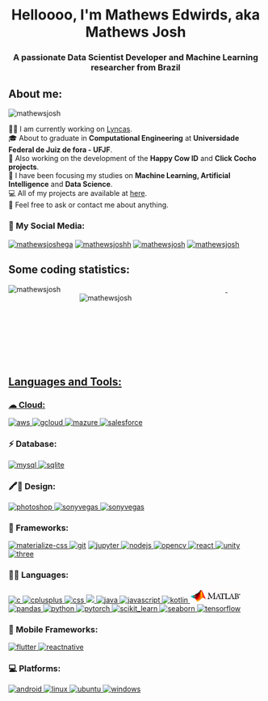 <h1 align="center">Helloooo, I'm Mathews Edwirds, aka Mathews Josh</h1>
<h3 align="center">A passionate Data Scientist Developer and Machine Learning researcher from Brazil</h3>

<h2 align="left">About me:</h2>
<p align="left"> <img src="https://komarev.com/ghpvc/?username=mathewsjosh&label=Profile%20views&color=0e75b6&style=flat" alt="mathewsjosh" /> </p>
</p>

👨‍💻 I am currently working on [Lyncas](https://lyncas.net/). <br>
🎓 About to graduate in **Computational Engineering** at **Universidade Federal de Juiz de fora - UFJF**. <br>
🔭 Also working on the development of the **Happy Cow ID** and **Click Cocho projects**. <br>
🌱 I have been focusing my studies on **Machine Learning, Artificial Intelligence** and **Data Science**. <br>
💻 All of my projects are available at [here](https://github.com/MathewsJosh). <br>
💬 Feel free to ask or contact me about anything. <br>

<h3 align="left">📮 My Social Media:</h3>
<p align="left">
<a href="https://linkedin.com/in/mathewsjoshega" target="blank"><img align="center" src="https://img.shields.io/badge/LinkedIn-0077B5?style=for-the-badge&logo=linkedin&logoColor=white" alt="mathewsjoshega"/></a>
<a href="https://fb.com/mathewsjoshh" target="blank"><img align="center" src="https://img.shields.io/badge/Facebook-1877F2?style=for-the-badge&logo=facebook&logoColor=white" alt="mathewsjoshh"/></a>
<a href="https://instagram.com/mathewsjosh" target="blank"><img align="center" src="https://img.shields.io/badge/Instagram-E4405F?style=for-the-badge&logo=instagram&logoColor=white" alt="mathewsjosh"/></a>
<a href="https://www.youtube.com/c/mathewsjosh" target="blank"><img align="center" src="https://img.shields.io/badge/YouTube-FF0000?style=for-the-badge&logo=youtube&logoColor=white" alt="mathewsjosh"/></a>
</p>


<h2 align="left">Some coding statistics:</h2>
<p><a href="https://github.com/MathewsJosh"><img align="left" src="https://github-readme-stats.vercel.app/api?username=mathewsjosh&show_icons=true&locale=en&theme=buefy&title_color=000000&text_color=000000&icon_color=000000&hide_border=True&count_private=True&bg_color=EBF7F5,D4F1F2,BDEBF0,A6E4ED,8FDEEA" alt="mathewsjosh" style="width:430px;"/></p>

<p>&nbsp;<a href="https://github.com/MathewsJosh"><img align="right" src="https://github-readme-stats.vercel.app/api/top-langs?username=mathewsjosh&show_icons=true&locale=en&layout=compact&langs_count=5theme=buefy&hide=html,css,gap&title_color=000000&text_color=000000&icon_color=000000&hide_border=True&bg_color=8FDEEA,A6E4ED,BDEBF0,D4F1F2,EBF7F5" alt="mathewsjosh" style="width:363px;" /></p>


<br><br><br><br><br><br><br>
<h2 align="left">Languages and Tools:</h2>

<h3 align="left">☁ Cloud:</h3>
<p align="left">
  <a href="https://aws.amazon.com" target="_blank" rel="noreferrer"> <img src="https://img.shields.io/badge/Amazon_AWS-FF9900?style=for-the-badge&logo=amazonaws&logoColor=white" alt="aws"/> </a> 
  <a href="https://cloud.google.com/" target="_blank" rel="noreferrer"> <img src="https://img.shields.io/badge/Google_Cloud-4285F4?style=for-the-badge&logo=google-cloud&logoColor=white" alt="gcloud"/> </a>
  <a href="https://azure.microsoft.com/pt-br/" target="_blank" rel="noreferrer"> <img src="https://img.shields.io/badge/microsoft%20azure-0089D6?style=for-the-badge&logo=microsoft-azure&logoColor=white" alt="mazure"/> </a> 
  <a href="https://www.salesforce.com/br/" target="_blank" rel="noreferrer"> <img src="https://img.shields.io/badge/Salesforce-00A1E0?style=for-the-badge&logo=Salesforce&logoColor=white" alt="salesforce"/> </a> 
</p>

<h3 align="left">⚡ Database:</h3>
<p align="left">
  <a href="https://www.mysql.com/" target="_blank" rel="noreferrer"> <img src="https://img.shields.io/badge/MySQL-00000F?style=for-the-badge&logo=mysql&logoColor=white" alt="mysql"/> </a>
  <a href="https://www.sqlite.org/" target="_blank" rel="noreferrer"> <img src="https://img.shields.io/badge/SQLite-07405E?style=for-the-badge&logo=sqlite&logoColor=white" alt="sqlite"/> </a> 
</p>

<h3 align="left">🖍📐 Design:</h3>
<p align="left">
  <a href="https://www.photoshop.com/en" target="_blank" rel="noreferrer"> <img src="https://img.shields.io/badge/Adobe%20Photoshop-31A8FF?style=for-the-badge&logo=Adobe%20Photoshop&logoColor=black" alt="photoshop"/> </a>
  <a href="https://www.vegascreativesoftware.com/br/vegas-pro/" target="_blank" rel="noreferrer"> <img src="https://img.shields.io/badge/vegas-000000?style=for-the-badge&logo=sony&logoColor=white" alt="sonyvegas"/> </a> 
  <a href="https://www.adobe.com/br/products/premiere.html" target="_blank" rel="noreferrer"> <img src="https://img.shields.io/badge/Adobe%20Premiere%20Pro-9999FF.svg?style=for-the-badge&logo=Adobe%20Premiere%20Pro&logoColor=white" alt="sonyvegas"/> </a> 
</p>

<h3 align="left">🚀 Frameworks:</h3>
<p align="left">
  <a href="https://materializecss.com/getting-started.html" target="_blank" rel="noreferrer"> <img src="https://img.shields.io/badge/-materialize--css-ff69b4?style=for-the-badge&logo=materialize--css&logoColor=white" alt="materialize-css"/> </a>
  <a href="https://git-scm.com/" target="_blank" rel="noreferrer"> <img src="https://img.shields.io/badge/Git-F05032?style=for-the-badge&logo=git&logoColor=white" alt="git"/></a> 
  <a href="https://jupyter.org/" target="_blank" rel="noreferrer"> <img src="https://img.shields.io/badge/Jupyter-F37626.svg?&style=for-the-badge&logo=Jupyter&logoColor=white" alt="jupyter"/> </a> 
  <a href="https://nodejs.org" target="_blank" rel="noreferrer"> <img src="https://img.shields.io/badge/Node.js-339933?style=for-the-badge&logo=nodedotjs&logoColor=white" alt="nodejs"</a> 
  <a href="https://opencv.org/" target="_blank" rel="noreferrer"> <img src="https://img.shields.io/badge/OpenCV-27338e?style=for-the-badge&logo=OpenCV&logoColor=white" alt="opencv"/> </a>
  <a href="https://reactjs.org/" target="_blank" rel="noreferrer"> <img src="https://img.shields.io/badge/React-20232A?style=for-the-badge&logo=react&logoColor=61DAFB" alt="react"/> </a>
  <a href="https://unity.com/" target="_blank" rel="noreferrer"> <img src="https://img.shields.io/badge/Unity-100000?style=for-the-badge&logo=unity&logoColor=white" alt="unity"/> </a> 
  <a href="https://threejs.org/" target="_blank" rel="noreferrer"> <img src="https://img.shields.io/badge/ThreeJs-black?style=for-the-badge&logo=three.js&logoColor=white" alt="three"/> </a> 
</p>
  
<h3 align="left">👩‍💻 Languages:</h3>
<p align="left">
  <a href="https://www.cprogramming.com/" target="_blank" rel="noreferrer"> <img src="https://img.shields.io/badge/C-00599C?style=for-the-badge&logo=c&logoColor=white" alt="c"</a> 
  <a href="https://www.cplusplus.com/" target="_blank" rel="noreferrer"> <img src="https://img.shields.io/badge/C%2B%2B-00599C?style=for-the-badge&logo=c%2B%2B&logoColor=white" alt="cplusplus"/> </a> 
  <a href="https://developer.mozilla.org/pt-BR/docs/Web/CSS/" target="_blank" rel="noreferrer"> <img src="https://img.shields.io/badge/CSS3-1572B6?style=for-the-badge&logo=css3&logoColor=white" alt="css"/> </a>
  <a href="https://developer.mozilla.org/pt-BR/docs/Web/HTML" target="_blank" rel="noreferrer"> <img src="https://img.shields.io/badge/HTML5-E34F26?style=for-the-badge&logo=html5&logoColor=white"/> </a>
  <a href="https://www.java.com" target="_blank" rel="noreferrer"> <img src="https://img.shields.io/badge/Java-ED8B00?style=for-the-badge&logo=java&logoColor=white" alt="java"/> </a> 
  <a href="https://developer.mozilla.org/en-US/docs/Web/JavaScript" target="_blank" rel="noreferrer"> <img src="https://img.shields.io/badge/JavaScript-323330?style=for-the-badge&logo=javascript&logoColor=F7DF1E" alt="javascript"/> </a> 
  <a href="https://kotlinlang.org" target="_blank" rel="noreferrer"> <img src="https://img.shields.io/badge/Kotlin-0095D5?&style=for-the-badge&logo=kotlin&logoColor=white" alt="kotlin"/> </a>
  <a href="https://www.mathworks.com/" target="_blank" rel="noreferrer"> <img src="matlab.png" alt="matlab"  width="100" height="28"/> </a> 
  <a href="https://pandas.pydata.org/" target="_blank" rel="noreferrer"> <img src="https://img.shields.io/badge/Pandas-2C2D72?style=for-the-badge&logo=pandas&logoColor=white" alt="pandas"/> </a>
  <a href="https://www.python.org" target="_blank" rel="noreferrer"> <img src="https://img.shields.io/badge/Python-3776AB?style=for-the-badge&logo=python&logoColor=white" alt="python"/> </a>
  <a href="https://pytorch.org/" target="_blank" rel="noreferrer"> <img src="https://img.shields.io/badge/PyTorch-EE4C2C?style=for-the-badge&logo=PyTorch&logoColor=white" alt="pytorch"/> </a>
  <a href="https://scikit-learn.org/" target="_blank" rel="noreferrer"> <img src="https://img.shields.io/badge/scikit_learn-F7931E?style=for-the-badge&logo=scikit-learn&logoColor=white" alt="scikit_learn"/> </a> 
  <a href="https://seaborn.pydata.org/" target="_blank" rel="noreferrer"> <img src="https://miro.medium.com/max/2000/1*gM_WIfx7MXOO7jzsPm-Y0Q.png" alt="seaborn" width="100" height="28"/> </a>
  <a href="https://www.tensorflow.org" target="_blank" rel="noreferrer"> <img src="https://img.shields.io/badge/TensorFlow-FF6F00?style=for-the-badge&logo=tensorflow&logoColor=white" alt="tensorflow"/> </a> 
</p>
  
<h3 align="left">📱 Mobile Frameworks:</h3>
<p align="left">
  <a href="https://flutter.dev" target="_blank" rel="noreferrer"> <img src="https://img.shields.io/badge/Flutter-02569B?style=for-the-badge&logo=flutter&logoColor=white" alt="flutter"/> </a>
  <a href="https://reactnative.dev/" target="_blank" rel="noreferrer"> <img src="https://img.shields.io/badge/React_Native-20232A?style=for-the-badge&logo=react&logoColor=61DAFB" alt="reactnative"/> </a> 
</p>
  
<h3 align="left">💻 Platforms:</h3>
<p align="left">
  <a href="https://developer.android.com" target="_blank" rel="noreferrer"> <img src="https://img.shields.io/badge/Android-3DDC84?style=for-the-badge&logo=android&logoColor=white" alt="android"/> </a> 
  <a href="https://www.linux.org/" target="_blank" rel="noreferrer"> <img src="https://img.shields.io/badge/Linux-FCC624?style=for-the-badge&logo=linux&logoColor=black" alt="linux"/> </a> 
  <a href="https://ubuntu.com/" target="_blank" rel="noreferrer"> <img src="https://img.shields.io/badge/Ubuntu-E95420?style=for-the-badge&logo=ubuntu&logoColor=white" alt="ubuntu"/> </a> 
  <a href="https://www.microsoft.com/pt-br" target="_blank" rel="noreferrer"> <img src="https://img.shields.io/badge/Windows-0078D6?style=for-the-badge&logo=windows&logoColor=white" alt="windows"/> </a>
</p>
<br>

